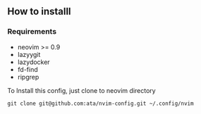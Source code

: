 ## How to installl

### Requirements
- neovim >= 0.9
- lazyygit
- lazydocker
- fd-find
- ripgrep

To Install this config, just  clone to neovim directory
```    
git clone git@github.com:ata/nvim-config.git ~/.config/nvim
```
